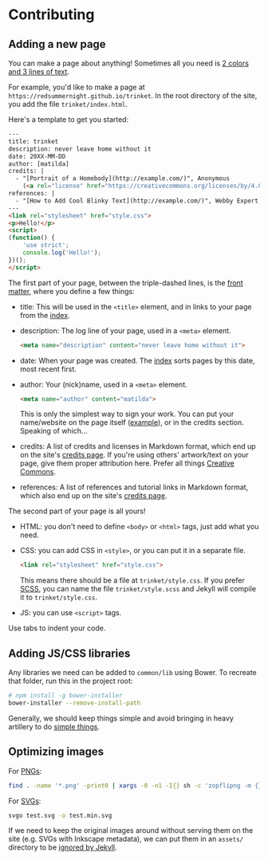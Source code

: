 # Contributing

## Adding a new page

You can make a page about anything!
Sometimes all you need is [2 colors and 3 lines of text](https://redsummernight.github.io/color/mixology/).

For example, you'd like to make a page at `https://redsummernight.github.io/trinket`.
In the root directory of the site, you add the file `trinket/index.html`.

Here's a template to get you started:

```html
---
title: trinket
description: never leave home without it
date: 20XX-MM-DD
author: [matilda]
credits: |
  - "[Portrait of a Homebody](http://example.com/)", Anonymous
    (<a rel="license" href="https://creativecommons.org/licenses/by/4.0/">CC BY 4.0</a>)
references: |
  - "[How to Add Cool Blinky Text](http://example.com/)", Webby Expert
---
<link rel="stylesheet" href="style.css">
<p>Hello!</p>
<script>
(function() {
	'use strict';
	console.log('Hello!');
})();
</script>
```

The first part of your page, between the triple-dashed lines,
is the [front matter](https://jekyllrb.com/docs/frontmatter/), where you define a few things:

- title: This will be used in the `<title>` element, and in links to your page
  from the [index](https://redsummernight.github.io/).

- description: The log line of your page, used in a `<meta>` element.

  ```html
  <meta name="description" content="never leave home without it">
  ```

- date: When your page was created. The [index](https://redsummernight.github.io/) sorts pages
  by this date, most recent first.

- author: Your (nick)name, used in a `<meta>` element.

  ```html
  <meta name="author" content="matilda">
  ```

  This is only the simplest way to sign your work. You can put your name/website
  on the page itself ([example](https://redsummernight.github.io/persona/mindful/)),
  or in the credits section. Speaking of which...

- credits: A list of credits and licenses in Markdown format, which end up on the site's
  [credits page](https://redsummernight.github.io/credits/).
  If you're using others' artwork/text on your page, give them proper attribution here.
  Prefer all things [Creative Commons](https://search.creativecommons.org/).

- references: A list of references and tutorial links in Markdown format, which also end up
  on the site's [credits page](https://redsummernight.github.io/credits/).

The second part of your page is all yours!

- HTML: you don't need to define `<body>` or `<html>` tags, just add what you need.

- CSS: you can add CSS in `<style>`, or you can put it in a separate file.

  ```html
  <link rel="stylesheet" href="style.css">
  ```
  This means there should be a file at `trinket/style.css`.
  If you prefer [SCSS](https://jekyllrb.com/docs/assets/), you can name the file
  `trinket/style.scss` and Jekyll will compile it to `trinket/style.css`.

- JS: you can use `<script>` tags.

Use tabs to indent your code.

## Adding JS/CSS libraries

Any libraries we need can be added to `common/lib` using Bower.
To recreate that folder, run this in the project root:

```sh
# npm install -g bower-installer
bower-installer --remove-install-path
```

Generally, we should keep things simple and avoid bringing in heavy artillery
to do [simple things](http://youmightnotneedjquery.com/).

## Optimizing images

For [PNGs](https://github.com/google/zopfli):

```sh
find . -name '*.png' -print0 | xargs -0 -n1 -I{} sh -c 'zopflipng -m {} output.png; [ -f output.png ] && mv output.png {};'
```

For [SVGs](https://github.com/svg/svgo):

```sh
svgo test.svg -o test.min.svg
```

If we need to keep the original images around without serving them on the site
(e.g. SVGs with Inkscape metadata), we can put them in an `assets/` directory
to be [ignored by Jekyll](https://github.com/redsummernight/redsummernight.github.io/blob/49f8c413c3af76f0162b719fb667da2b1e165966/_config.yml#L45).
